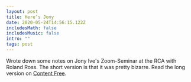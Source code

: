 ```yaml
---
layout: post
title: Here’s Jony
date: 2020-05-24T14:56:15.122Z
includesMath: false
includesMusic: false
intro: ""
tags: post
---
```


Wrote down some notes on Jony Ive's Zoom-Seminar at the RCA with Roland Ross. The short version is that it was pretty bizarre. Read the long version on [Content Free](http://content-free.net/articles/here-comes-jony).